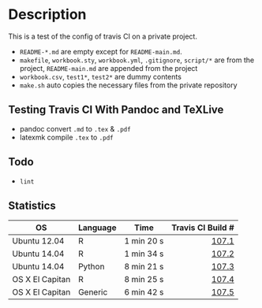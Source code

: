 # Description

This is a test of the config of travis CI on a private project.

-   `README-*.md` are empty except for `README-main.md`.
-   `makefile`, `workbook.sty`, `workbook.yml`, `.gitignore`, `script/*` are from the project, `README-main.md` are appended from the project
-   `workbook.csv`, `test1*`, `test2*` are dummy contents
-   `make.sh` auto copies the necessary files from the private repository

## Testing Travis CI With Pandoc and TeXLive

-   pandoc convert `.md` to `.tex` & `.pdf`
-   latexmk compile `.tex` to `.pdf`

## Todo

-   `lint`

## Statistics

| OS              | Language | Time       |                                                                Travis CI Build \#|
|-----------------|----------|------------|---------------------------------------------------------------------------------:|
| Ubuntu 12.04    | R        | 1 min 20 s |  [107.1](https://travis-ci.org/ickc/travis-ci-pandoc-latex-config/jobs/174107099)|
| Ubuntu 14.04    | R        | 1 min 34 s |  [107.2](https://travis-ci.org/ickc/travis-ci-pandoc-latex-config/jobs/174107100)|
| Ubuntu 14.04    | Python   | 8 min 21 s |  [107.3](https://travis-ci.org/ickc/travis-ci-pandoc-latex-config/jobs/174107101)|
| OS X El Capitan | R        | 8 min 25 s |  [107.4](https://travis-ci.org/ickc/travis-ci-pandoc-latex-config/jobs/174107102)|
| OS X El Capitan | Generic  | 6 min 42 s |  [107.5](https://travis-ci.org/ickc/travis-ci-pandoc-latex-config/jobs/174107103)|

<!-- from the private project: -->

